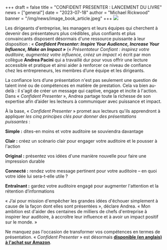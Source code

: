 +++
draft = false
title = "CONFIDENT PRESENTER : LANCEMENT DU LIVRE"
news = ["general"]
date = "2023-07-18"
author = "Michael Rickwood"
banner = "/img/news/image_book_article.jpeg"
+++
![](/img/news/image_book_article.jpeg)

Les dirigeants d'entreprise, les managers et leurs équipes qui cherchent à devenir des présentateurs plus crédibles, plus confiants et plus convaincants disposent désormais d'une ressource puissante à leur disposition : « ***Confident Presenter: Inspire Your Audience, Increase Your Influence, Make an Impact »*** (« *Présentateur Confiant : inspirez votre auditoire, augmentez votre influence, créez un impact »*) écrit par mon collègue **Andrea Pacini** qui a travaillé dur pour vous offrir une lecture accessible et pratique et ainsi aider à renforcer ce niveau de confiance chez les entrepreneurs, les membres d’une équipe et les dirigeants.

La confiance lors d’une présentation n'est pas seulement une question de talent inné ou de compétences en matière de prestation. Cela va bien au-delà : il s'agit de créer un message qui captive, engage et incite à l'action. Dans « *Confident Presenter* », Andrea partage toute la richesse de son expertise afin d’aider les lecteurs à communiquer avec puissance et impact.

À la base, « *Confident Presenter* » promet aux lecteurs qu'ils apprendront à appliquer *les cinq principes clés pour donner des présentations puissantes* :

**Simple :** dites-en moins et votre auditoire se souviendra davantage

**Clair :** créez un scénario clair pour engager votre auditoire et le pousser à l'action

**Original :** présentez vos idées d'une manière nouvelle pour faire une impression durable

**Connecté :** rendez votre message pertinent pour votre auditoire – en quoi votre idée lui sera-t-elle utile ?

**Entraînant :** gardez votre auditoire engagé pour augmenter l'attention et la rétention d’informations

« J’ai pour mission d'empêcher les grandes idées d'échouer simplement à cause de la façon dont elles sont présentées », déclare Andrea. « Mon ambition est d'aider des centaines de milliers de chefs d'entreprise à inspirer leur auditoire, à accroître leur influence et à avoir un impact positif sur le monde. »

Ne manquez pas l'occasion de transformer vos compétences en termes de présentation. « *Confident Presenter* » est désormais **[disponible (en anglais) à l'achat sur Amazon](https://a.co/d/3KOcaeD)**.